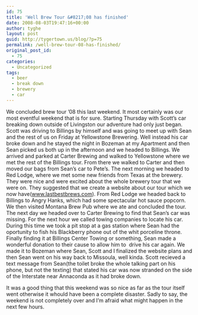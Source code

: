 ```yaml
---
id: 75
title: 'Well Brew Tour &#8217;08 has finished'
date: 2008-08-03T19:47:16+00:00
author: tyghe
layout: post
guid: http://tygertown.us/blog/?p=75
permalink: /well-brew-tour-08-has-finished/
original_post_id:
  - 75
categories:
  - Uncategorized
tags:
  - beer
  - break down
  - brewery
  - car
---
```

We concluded brew tour &#8217;08 this last weekend. It most certainly was our most eventful weekend that is for sure. Starting Thursday with Scott&#8217;s car breaking down outside of Livingston our adventure had only just began. Scott was driving to Billings by himself and was going to meet up with Sean and the rest of us on Friday at Yellowstone Brewering. Well instead his car broke down and he stayed the night in Bozeman at my Apartment and then Sean picked us both up in the afternoon and we headed to Billings. We arrived and parked at Carter Brewing and walked to Yellowstone where we met the rest of the Billings tour. From there we walked to Carter and then moved our bags from Sean&#8217;s car to Pete&#8217;s. The next morning we headed to Red Lodge, where we met some new friends from Texas at the brewery. They were nice and were excited about the whole brewery tour that we were on. They suggested that we create a website about our tour which we now have(www.lastbestbrews.com). From Red Lodge we headed back to Billings to Angry Hanks, which had some spectacular hot sauce popcorn. We then visited Montana Brew Pub where we ate and concluded the tour. The next day we headed over to Carter Brewing to find that Sean&#8217;s car was missing. For the next hour we called towing companies to locate his car. During this time we took a pit stop at a gas station where Sean had the oportunity to fish his Blackberry phone out of the whit porceline throne. Finally finding it at Billings Center Towing or something, Sean made a wonderful donation to their cause to allow him to  drive his car again. We made it to Bozeman where Sean, Scott and I finalized the website plans and then Sean went on his way back to Missoula, well kinda. Scott recieved a text message from Sean(the toilet broke the whole talking part on his phone, but not the texting) that stated his car was now stranded on the side of the Interstate near Annaconda as it had broke down.

It was a good thing that this weekend was so nice as far as the tour itself went otherwise it whould have been a complete disaster. Sadly to say, the weekend is not completely over and I&#8217;m afraid what might happen in the next few hours.
